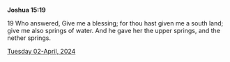 **Joshua 15:19**

19 Who answered, Give me a blessing; for thou hast given me a south land; give me also springs of water. And he gave her the upper springs, and the nether springs.

[Tuesday 02-April, 2024](https://getbible.life/kjv/Joshua/15/19)

